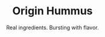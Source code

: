 ---
title: "Origin Hummus"
subtitle: Real ingredients. Bursting with flavor.
image: /img/logo.png
blurb: 
    heading: Quality you can taste
    text: >
      At Origin Hummus, we believe in the power of simplicity. That’s why we use only the freshest, highest quality ingredients, allowing the natural flavors to shine through in every bite. Each batch is made with care and respect for the tradition behind it, ensuring that you experience the real taste of Palestinian hummus with every dip.
    image: /img/product-bowl.png
info:
    heading: "How to buy"
    text: "Origin Hummus is currently being offered at:"
    locations:
    - title: Another Cafe
      address: 1191 Pine St., San Francisco, CA 94109 
      image: /img/origin-map-01.png
    - title: The Olive Market
      address: 6455 Owens Dr., Pleasanton, CA 94588
      image: /img/origin-map-02.png
products:
    heading: A World of Flavors
    text: While we stay true to our roots with our traditional hummus, we’re also excited to bring a modern twist to the table. Our fusion flavors take inspiration from a variety of global cuisines, offering a fresh take on the classic dish, and inviting you to explore new tastes while staying connected to our origin.
    items:
        - image: img/product-traditional.png
          text: "Traditional"
        - image: /img/product-jalapeno.png
          text: "Jalapeño Cilantro"
        - image: img/product-beet.png
          text: "Roasted Beet"
        - image: /img/product-curry.png
          text: "Spicy Curry"
---